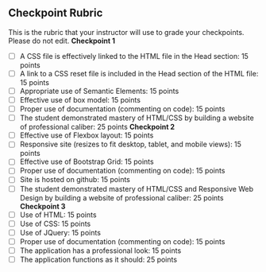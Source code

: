 ## Checkpoint Rubric
This is the rubric that your instructor will use to grade your checkpoints. Please do not edit. 
**Checkpoint 1**
- [ ] A CSS file is effectively linked to the HTML file in the Head section: 15 points
- [ ] A link to a CSS reset file is included in the Head section of the HTML file: 15 points 
- [ ] Appropriate use of Semantic Elements: 15 points
- [ ] Effective use of box model: 15 points
- [ ] Proper use of documentation (commenting on code): 15 points
- [ ] The student demonstrated mastery of HTML/CSS by building a website of professional caliber: 25 points
**Checkpoint 2**
- [ ] Effective use of Flexbox layout: 15 points
- [ ] Responsive site (resizes to fit desktop, tablet, and mobile views): 15 points 
- [ ] Effective use of Bootstrap Grid: 15 points
- [ ] Proper use of documentation (commenting on code): 15 points
- [ ] Site is hosted on github: 15 points
- [ ] The student demonstrated mastery of HTML/CSS and Responsive Web Design by building a website of professional caliber: 25 points
**Checkpoint 3**
- [ ] Use of HTML: 15 points
- [ ] Use of CSS: 15 points
- [ ] Use of JQuery: 15 points
- [ ] Proper use of documentation (commenting on code): 15 points
- [ ] The application has a professional look: 15 points
- [ ] The application functions as it should: 25 points
